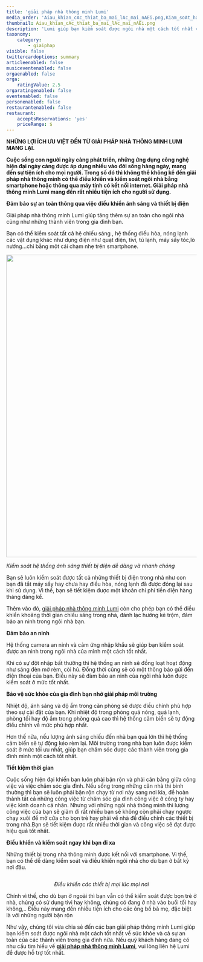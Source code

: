 ```yaml
---
title: 'giải pháp nhà thông minh Lumi'
media_order: 'Aiau_khian_cAc_thiat_ba_mai_lAc_mai_nAEi.png,Kiam_soAt_ha_thang_Anh_sAng_thiat_ba_Aian_da_dAng_vA_nhanh_chAng.png'
thumbnail: Aiau_khian_cAc_thiat_ba_mai_lAc_mai_nAEi.png
description: 'Lumi giúp bạn kiểm soát được ngôi nhà một cách tốt nhất về sức khỏe và cả sự an toàn của các thành viên trong gia đình nữa. Nếu quý khách hàng đang có nhu cầu tìm hiểu về giải pháp nhà thông minh Lumi, vui lòng liên hệ Lumi để được hỗ trợ tốt nhất....'
taxonomy:
    category:
        - giaiphap
visible: false
twittercardoptions: summary
articleenabled: false
musiceventenabled: false
orgaenabled: false
orga:
    ratingValue: 2.5
orgaratingenabled: false
eventenabled: false
personenabled: false
restaurantenabled: false
restaurant:
    acceptsReservations: 'yes'
    priceRange: $
---
```


<p><strong>NHỮNG LỢI &Iacute;CH ƯU VIỆT ĐẾN TỪ GIẢI PH&Aacute;P NH&Agrave; TH&Ocirc;NG MINH LUMI MANG LẠI.</strong></p>
<p><strong>Cuộc sống con người ng&agrave;y c&agrave;ng ph&aacute;t triển, những ứng dụng c&ocirc;ng nghệ hiện đại ng&agrave;y c&agrave;ng được &aacute;p dụng nhiều v&agrave;o đời sống h&agrave;ng ng&agrave;y, mang đến sự tiện &iacute;ch cho mọi người. Trong số đ&oacute; th&igrave; kh&ocirc;ng thể kh&ocirc;ng kể đến giải ph&aacute;p nh&agrave; th&ocirc;ng minh c&oacute; thể điều khiển v&agrave; kiểm so&aacute;t ng&ocirc;i nh&agrave; bằng smartphone hoặc th&ocirc;ng qua m&aacute;y t&iacute;nh c&oacute; kết nối internet. Giải ph&aacute;p nh&agrave; th&ocirc;ng minh Lumi mang đến rất nhiều tiện &iacute;ch cho người sử dụng.</strong></p>
<p><strong>Đảm bảo sự an to&agrave;n th&ocirc;ng qua việc điều khiển &aacute;nh s&aacute;ng v&agrave; thiết bị điện</strong></p>
<p>Giải ph&aacute;p nh&agrave; th&ocirc;ng minh Lumi gi&uacute;p tăng th&ecirc;m sự an to&agrave;n cho ng&ocirc;i nh&agrave; cũng như những th&agrave;nh vi&ecirc;n trong gia đ&igrave;nh bạn.</p>
<p>Bạn c&oacute; thể kiểm so&aacute;t tất cả hệ chiếu s&aacute;ng , hệ thống điều h&ograve;a, n&oacute;ng lạnh c&aacute;c vật dụng kh&aacute;c như dụng điện như quạt điện, tivi, tủ lạnh, m&aacute;y sấy t&oacute;c,l&ograve; nướng&hellip;chỉ bằng một c&aacute;i chạm nhẹ tr&ecirc;n smartphone.</p>
<p><img style="display: block; margin-left: auto; margin-right: auto;" src="/giahan/tu-van-giai-phap/giai-phap-nha-thong-minh-lumi/Kiam_soAt_ha_thang_Anh_sAng_thiat_ba_Aian_da_dAng_vA_nhanh_chAng.png" alt="" width="800" /></p>
<p><em>Kiểm so&aacute;t hệ thống &aacute;nh s&aacute;ng thiết bị điện dễ d&agrave;ng v&agrave; nhanh ch&oacute;ng</em></p>
<p>Bạn sẽ lu&ocirc;n kiểm so&aacute;t được tất cả những thiết bị điện trong nh&agrave; như con bạn đ&atilde; tắt m&aacute;y sấy hay chưa hay điều h&ograve;a, n&oacute;ng lạnh đ&atilde; được đ&oacute;ng lại sau khi sử dụng. V&igrave; thế, bạn sẽ tiết kiệm được một khoản chi ph&iacute; tiền điện h&agrave;ng th&aacute;ng đ&aacute;ng kể.</p>
<p>Th&ecirc;m v&agrave;o đ&oacute;,&nbsp;<a href="https://giahangroup.vn/#">giải ph&aacute;p nh&agrave; th&ocirc;ng minh Lumi</a>&nbsp;c&ograve;n cho ph&eacute;p bạn c&oacute; thể điều khiển khoảng thời gian chiếu s&aacute;ng trong nh&agrave;, đ&aacute;nh lạc hướng kẻ trộm, đảm bảo an ninh trong ng&ocirc;i nh&agrave; bạn.</p>
<p><strong>Đảm bảo an ninh</strong></p>
<p>Hệ thống camera an ninh v&agrave; cảm ứng nhập khẩu sẽ gi&uacute;p bạn kiểm so&aacute;t được an ninh trong ng&ocirc;i nh&agrave; của m&igrave;nh một c&aacute;ch tốt nhất.</p>
<p>Khi c&oacute; sự đột nhập bất thường th&igrave; hệ thống an ninh sẽ đồng loạt hoạt động như s&aacute;ng đ&egrave;n mở r&egrave;m, c&ograve;i h&uacute;. Đồng thời cũng sẽ c&oacute; một th&ocirc;ng b&aacute;o gửi đến điện thoại của bạn. Điều n&agrave;y sẽ đảm bảo an ninh của ng&ocirc;i nh&agrave; lu&ocirc;n được kiểm so&aacute;t ở mức tốt nhất.</p>
<p><strong>Bảo vệ sức khỏe của gia đ&igrave;nh bạn nhờ giải ph&aacute;p m&ocirc;i trường</strong></p>
<p>Nhiệt độ, &aacute;nh s&aacute;ng v&agrave; độ ẩm trong căn ph&ograve;ng sẽ được điều chỉnh ph&ugrave; hợp theo sự c&agrave;i đặt của bạn. Khi nhiệt độ trong ph&ograve;ng qu&aacute; n&oacute;ng, qu&aacute; lạnh, ph&ograve;ng tối hay độ ẩm trong ph&ograve;ng qu&aacute; cao th&igrave; hệ thống cảm biến sẽ tự động điều chỉnh về mức ph&ugrave; hợp nhất.</p>
<p>Hơn thế nữa, nếu lượng &aacute;nh s&aacute;ng chiếu đến nh&agrave; bạn qu&aacute; lớn th&igrave; hệ thống cảm biến sẽ tự động k&eacute;o r&egrave;m lại. M&ocirc;i trường trong nh&agrave; bạn lu&ocirc;n được kiểm so&aacute;t ở mức tối ưu nhất, gi&uacute;p bạn chăm s&oacute;c được c&aacute;c th&agrave;nh vi&ecirc;n trong gia đ&igrave;nh m&igrave;nh một c&aacute;ch tốt nhất.</p>
<p><strong>Tiết kiệm thời gian</strong></p>
<p>Cuộc sống hiện đại khiến bạn lu&ocirc;n phải bận rộn v&agrave; phải c&acirc;n bằng giữa c&ocirc;ng việc v&agrave; việc chăm s&oacute;c gia đ&igrave;nh. Nếu sống trong những căn nh&agrave; th&igrave; b&igrave;nh thường th&igrave; bạn sẽ lu&ocirc;n phải bận rộn chạy từ nơi n&agrave;y sang nơi kia, để ho&agrave;n th&agrave;nh tất cả những c&ocirc;ng việc từ chăm s&oacute;c gia đ&igrave;nh c&ocirc;ng việc ở c&ocirc;ng ty hay việc kinh doanh c&aacute; nh&acirc;n. Nhưng với những ng&ocirc;i nh&agrave; th&ocirc;ng minh th&igrave; lượng c&ocirc;ng việc của bạn sẽ giảm đi rất nhiều bạn sẽ kh&ocirc;ng c&ograve;n phải chạy ngược chạy xu&ocirc;i để mở cửa cho bọn trẻ hay phải về nh&agrave; để điều chỉnh c&aacute;c thiết bị trong nh&agrave;.Bạn sẽ tiết kiệm được rất nhiều thời gian v&agrave; c&ocirc;ng việc sẽ đạt được hiệu quả tốt nhất.</p>
<p><strong>Điều khiển v&agrave; kiểm so&aacute;t ngay khi bạn đi xa</strong></p>
<p>Những thiết bị trong nh&agrave; th&ocirc;ng minh được kết nối với smartphone. V&igrave; thế, bạn c&oacute; thể dễ d&agrave;ng kiểm so&aacute;t v&agrave; điều khiển ng&ocirc;i nh&agrave; cho d&ugrave; bạn ở bất kỳ nơi đ&acirc;u.</p>
<p><img src="/giahan/tu-van-giai-phap/giai-phap-nha-thong-minh-lumi/Aiau_khian_cAc_thiat_ba_mai_lAc_mai_nAEi.png" alt="" /></p>
<p style="text-align: center;"><em>Điều khiển c&aacute;c thiết bị mọi l&uacute;c mọi nơi</em></p>
<p>Ch&iacute;nh v&igrave; thế, cho d&ugrave; bạn ở ngo&agrave;i th&igrave; bạn vẫn c&oacute; thể kiểm so&aacute;t được bọn trẻ ở nh&agrave;, ch&uacute;ng c&oacute; sử dụng tivi hay kh&ocirc;ng, ch&uacute;ng c&oacute; đang ở nh&agrave; v&agrave;o buổi tối hay kh&ocirc;ng,.. Điều n&agrave;y mang đến nhiều tiện &iacute;ch cho c&aacute;c &ocirc;ng bố b&agrave; mẹ, đặc biệt l&agrave; với những người bận rộn</p>
<p>Như vậy, ch&uacute;ng t&ocirc;i vừa chia sẻ đến c&aacute;c bạn giải ph&aacute;p th&ocirc;ng minh Lumi gi&uacute;p bạn kiểm so&aacute;t được ng&ocirc;i nh&agrave; một c&aacute;ch tốt nhất về sức khỏe v&agrave; cả sự an to&agrave;n của c&aacute;c th&agrave;nh vi&ecirc;n trong gia đ&igrave;nh nữa. Nếu qu&yacute; kh&aacute;ch h&agrave;ng đang c&oacute; nhu cầu t&igrave;m hiểu về&nbsp;<strong><a href="https://giahangroup.vn/#">giải ph&aacute;p nh&agrave; th&ocirc;ng minh Lumi</a></strong>, vui l&ograve;ng li&ecirc;n hệ Lumi để được hỗ trợ tốt nhất.</p>